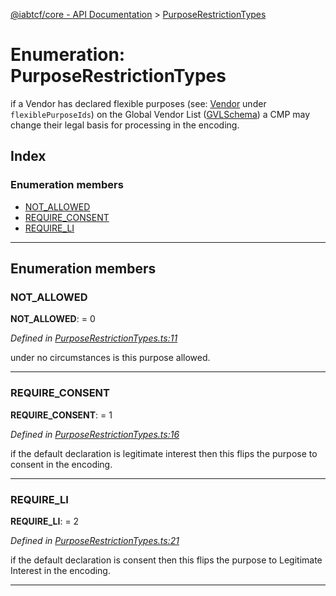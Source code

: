 [@iabtcf/core - API Documentation](../README.md) > [PurposeRestrictionTypes](../enums/purposerestrictiontypes.md)

# Enumeration: PurposeRestrictionTypes

if a Vendor has declared flexible purposes (see: [Vendor](../interfaces/vendor.md) under `flexiblePurposeIds`) on the Global Vendor List ([GVLSchema](../interfaces/gvlschema.md)) a CMP may change their legal basis for processing in the encoding.

## Index

### Enumeration members

* [NOT_ALLOWED](purposerestrictiontypes.md#not_allowed)
* [REQUIRE_CONSENT](purposerestrictiontypes.md#require_consent)
* [REQUIRE_LI](purposerestrictiontypes.md#require_li)

---

## Enumeration members

<a id="not_allowed"></a>

###  NOT_ALLOWED

**NOT_ALLOWED**:  = 0

*Defined in [PurposeRestrictionTypes.ts:11](https://github.com/chrispaterson/iabtcf-es/blob/0fbe340/modules/core/src/PurposeRestrictionTypes.ts#L11)*

under no circumstances is this purpose allowed.

___
<a id="require_consent"></a>

###  REQUIRE_CONSENT

**REQUIRE_CONSENT**:  = 1

*Defined in [PurposeRestrictionTypes.ts:16](https://github.com/chrispaterson/iabtcf-es/blob/0fbe340/modules/core/src/PurposeRestrictionTypes.ts#L16)*

if the default declaration is legitimate interest then this flips the purpose to consent in the encoding.

___
<a id="require_li"></a>

###  REQUIRE_LI

**REQUIRE_LI**:  = 2

*Defined in [PurposeRestrictionTypes.ts:21](https://github.com/chrispaterson/iabtcf-es/blob/0fbe340/modules/core/src/PurposeRestrictionTypes.ts#L21)*

if the default declaration is consent then this flips the purpose to Legitimate Interest in the encoding.

___

